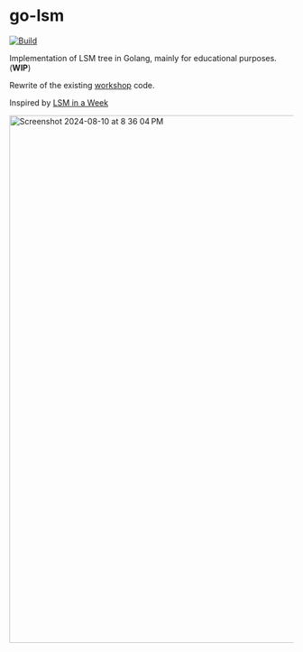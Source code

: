 # go-lsm
[![Build](https://github.com/SarthakMakhija/go-lsm/actions/workflows/build.yml/badge.svg)](https://github.com/SarthakMakhija/go-lsm/actions/workflows/build.yml)

Implementation of LSM tree in Golang, mainly for educational purposes. (**WIP**)

Rewrite of the existing [workshop](https://github.com/SarthakMakhija/storage-engine-workshop) code.

Inspired by [LSM in a Week](https://skyzh.github.io/mini-lsm/00-preface.html)


<img width="936" alt="Screenshot 2024-08-10 at 8 36 04 PM" src="https://github.com/user-attachments/assets/81a8d269-4350-4931-984b-c2ad5eb56b9b">
